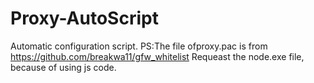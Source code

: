 # Proxy-AutoScript
Automatic configuration script.
PS:The file ofproxy.pac is from https://github.com/breakwa11/gfw_whitelist
Requeast the node.exe file, because of using js code.
